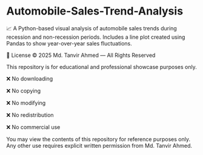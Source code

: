 # Automobile-Sales-Trend-Analysis
📈 A Python-based visual analysis of automobile sales trends during recession and non-recession periods. Includes a line plot created using Pandas to show year-over-year sales fluctuations.

📄 License
© 2025 Md. Tanvir Ahmed — All Rights Reserved

This repository is for educational and professional showcase purposes only.

❌ No downloading

❌ No copying

❌ No modifying

❌ No redistribution

❌ No commercial use

You may view the contents of this repository for reference purposes only.
Any other use requires explicit written permission from Md. Tanvir Ahmed.
